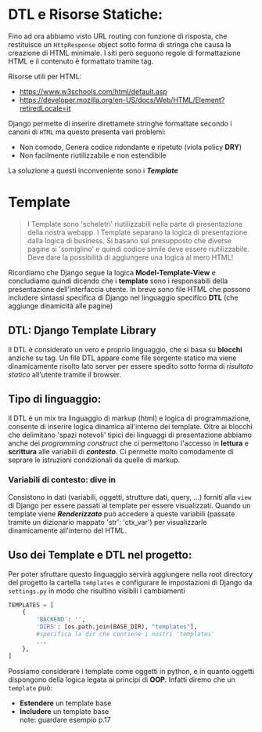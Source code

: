 # DTL e Risorse Statiche:

Fino ad ora abbiamo visto URL routing con funzione di risposta, che restituisce un `HttpResponse` object sotto forma di stringa che causa la creazione di HTML minimale.
I siti però seguono regole di formattazione HTML e il contenuto è formattato tramite tag.

Risorse utili per HTML:

- https://www.w3schools.com/html/default.asp
- https://developer.mozilla.org/en-US/docs/Web/HTML/Element?retiredLocale=it

Django permette di inserire direttamete stringhe formattate secondo i canoni di `HTML` ma questo presenta vari problemi:

- Non comodo, Genera codice ridondante e ripetuto (viola policy **DRY**)
- Non facilmente riutilizzabile e non estendibile

La soluzione a questi inconveniente sono i **_Template_**

# Template

> I Template sono 'scheletri' riutilizzabili nella parte di presentazione della nostra webapp.
> I Template separano la logica di presentazione dalla logica di business.
> Si basano sul presupposto che diverse pagine si 'somiglino' e quindi codice simile deve essere riutilizzabile.
> Deve dare la possibilità di aggiungere una logica al mero HTML!

Ricordiamo che Django segue la logica **Model-Template-View** e concludiamo quindi dicendo che i **template** sono i responsabili della presentazione dell'interfaccia utente.
In breve sono file HTML che possono includere sintassi specifica di Django nel linguaggio specifico **DTL** (che aggiunge dinamicità alle pagine)

## DTL: Django Template Library

Il DTL è considerato un vero e proprio linguaggio, che si basa su **blocchi** anziche su tag.
Un file DTL appare come file sorgente statico ma viene dinamicamente risolto lato server per essere spedito sotto forma di _risultato statico_ all'utente tramite il browser.

## Tipo di linguaggio:

Il DTL è un mix tra linguaggio di markup (html) e logica di programmazione, consente di inserire logica dinamica all'interno dei template.
Oltre ai blocchi che delimitano 'spazi notevoli' tipici dei linguaggi di presentazione abbiamo anche dei _programming construct_ che ci permettono l'accesso in **lettura** e **scrittura** alle variabili di **_contesto_**.
Ci permette molto comodamente di seprare le istruzioni condizionali da quelle di markup.

### Variabili di contesto: dive in

Consistono in dati (variabili, oggetti, strutture dati, query, ...) forniti alla `view` di Django per essere passati al template per essere visualizzati.
Quando un template viene **_Renderizzato_** può accedere a queste variabili (passate tramite un dizionario mappato 'str': 'ctx_var') per visualizzarle dinamicamente all'interno del HTML.

## Uso dei Template e DTL nel progetto:

Per poter sfruttare questo linguaggio servirà aggiungere nella root directory del progetto la cartella `templates` e configurare le impostazioni di Django da `settings.py` in modo che risultino visibili i cambiamenti

```python
TEMPLATES = [
    {
        'BACKEND': '',
        'DIRS': [os.path.join(BASE_DIR), "templates"],
        #specifica la dir che contiene i nostri 'templates'
        ...
    },
]
```

Possiamo considerare i template come oggetti in python, e in quanto oggetti dispongono della logica legata ai principi di **OOP**.
Infatti diremo che un `template` può:

- **Estendere** un template base
- **Includere** un template base  
  note: guardare esempio p.17
